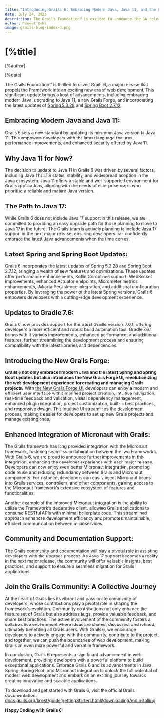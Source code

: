 ```yaml
---
title: "Introducing Grails 6: Embracing Modern Java, Java 11, and the Latest Spring and Spring Boot Updates"
date: July 24, 2023
description: The Grails Foundation™ is excited to announce the GA release of Grails framework 6!
author: Puneet Behl
image: grails-blog-index-3.png
---
```


# [%title]

[%author]

[%date]

The Grails Foundation™ is thrilled to unveil Grails 6, a major release that propels the Framework into an exciting new era of web development. This significant update brings a host of advancements, including embracing modern Java, upgrading to Java 11, a new Grails Forge, and incorporating the latest updates of [Spring 5.3.28](https://spring.io/blog/2023/07/19/spring-framework-5-3-28-released) and [Spring Boot 2.7.12](https://spring.io/blog/2023/07/19/spring-boot-2-7-12-available-now).

## Embracing Modern Java and Java 11:
Grails 6 sets a new standard by updating its minimum Java version to Java 11. This empowers developers with the latest language features, performance improvements, and enhanced security offered by Java 11. 

## Why Java 11 for Now? 
The decision to update to Java 11 in Grails 6 was driven by several factors, including Java 11's LTS status, stability, and widespread adoption in the Java ecosystem. Java 11 offers a stable and well-supported environment for Grails applications, aligning with the needs of enterprise users who prioritize a reliable and mature Java version.

## The Path to Java 17:
While Grails 6 does not include Java 17 support in this release, we are committed to providing an easy upgrade path for those planning to move to Java 17 in the future. The Grails team is actively planning to include Java 17 support in the next major release, ensuring developers can confidently embrace the latest Java advancements when the time comes.

## Latest Spring and Spring Boot Updates:
Grails 6 incorporates the latest updates of Spring 5.3.28 and Spring Boot 2.7.12, bringing a wealth of new features and optimizations. These updates offer performance enhancements, Kotlin Coroutines support, WebSocket improvements, enhanced Actuator endpoints, Micrometer metrics enhancements, Jakarta Persistence integration, and additional configuration properties. By leveraging the power of the latest Spring versions, Grails 6 empowers developers with a cutting-edge development experience.	

## Updates to Gradle 7.6:
Grails 6 now provides support for the latest Gradle version, 7.6.1, offering developers a more efficient and robust build automation tool. Gradle 7.6.1 brings with it various improvements, enhanced performance, and additional features, further streamlining the development process and ensuring compatibility with the latest libraries and dependencies.

## Introducing the New Grails Forge:
**Grails 6 not only embraces modern Java and the latest Spring and Spring Boot updates but also introduces the New Grails Forge UI, revolutionizing the web development experience for creating and managing Grails projects.** With [the New Grails Forge UI](https://grails.github.io/grails-forge-ui/), developers can enjoy a modern and efficient user interface with simplified project creation, intuitive navigation, real-time feedback and validation, visual dependency management, enhanced plugin integration, project customization, built-in best practices, and responsive design. This intuitive UI streamlines the development process, making it easier for developers to set up new Grails projects and manage existing ones.

## Enhanced Integration of Micronaut with Grails:
The Grails framework has long provided integration with the Micronaut framework, fostering seamless collaboration between the two Frameworks. With Grails 6, we are proud to announce further improvements in this integration, enhancing the developer experience with each major release. Developers can now enjoy even better Micronaut integration, promoting code reuse and reducing redundancy between Grails and Micronaut components. For instance, developers can easily inject Micronaut beans into Grails services, controllers, and other components, gaining access to the Micronaut framework’s extensive ecosystem of features and functionalities.

Another example of the improved Micronaut integration is the ability to utilize the Framework’s declarative client, allowing Grails applications to consume RESTful APIs with minimal boilerplate code. This streamlined approach enhances development efficiency and promotes maintainable, efficient communication between microservices.

## Community and Documentation Support: 
The Grails community and documentation will play a pivotal role in assisting developers with the upgrade process. As Java 17 support becomes a reality in the next major release, the community will offer valuable insights, best practices, and support to ensure a seamless migration for Grails applications.

## Join the Grails Community: A Collective Journey
At the heart of Grails lies its vibrant and passionate community of developers, whose contributions play a pivotal role in shaping the framework's evolution. Community contributions not only enhance the feature set of Grails but also address bugs, provide valuable feedback, and share best practices. The active involvement of the community fosters a collaborative environment where ideas are shared, discussed, and refined, ultimately benefiting all Grails users. With Grails 6, we encourage developers to actively engage with the community, contribute to the project, and together, we can push the boundaries of web development, making Grails an even more powerful and versatile framework.

In conclusion, Grails 6 represents a significant advancement in web development, providing developers with a powerful platform to build exceptional applications. Embrace Grails 6 and its advancements in Java, Spring, Spring Boot, and Micronaut integration to unlock the full potential of modern web development and embark on an exciting journey towards creating innovative and scalable applications.

To download and get started with Grails 6, visit the official Grails documentation: [docs.grails.org/latest/guide/gettingStarted.html#downloadingAndInstalling](https://docs.grails.org/latest/guide/gettingStarted.html#downloadingAndInstalling).

**Happy Coding with Grails 6!**
